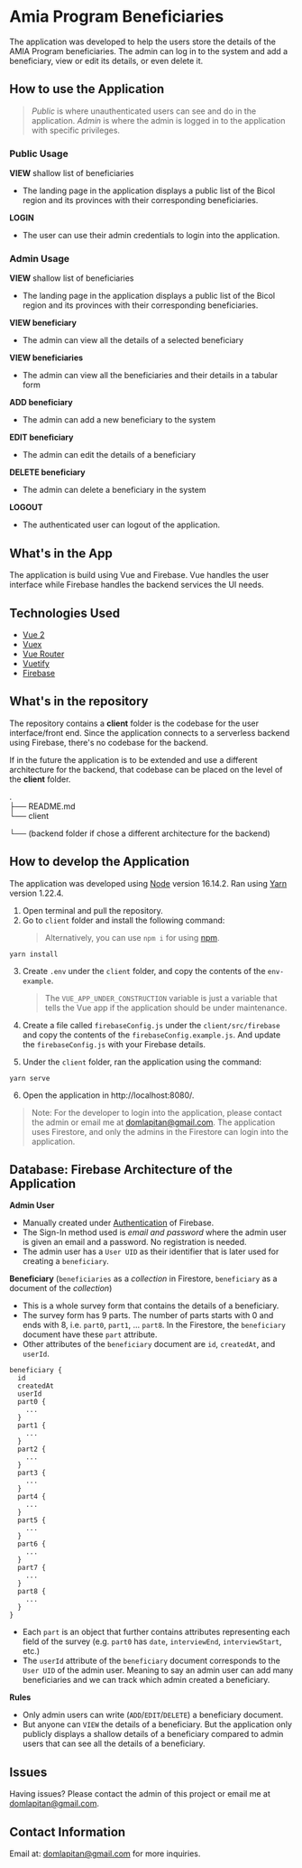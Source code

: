 # Amia Program Beneficiaries

The application was developed to help the users store the details of the AMIA Program beneficiaries. The admin can log in to the system and add a beneficiary, view or edit its details, or even delete it.

## How to use the Application

> _Public_ is where unauthenticated users can see and do in the application. _Admin_ is where the admin is logged in to the application with specific privileges.

### Public Usage

**VIEW** shallow list of beneficiaries

- The landing page in the application displays a public list of the Bicol region and its provinces with their corresponding beneficiaries.

**LOGIN**

- The user can use their admin credentials to login into the application.

### Admin Usage

**VIEW** shallow list of beneficiaries

- The landing page in the application displays a public list of the Bicol region and its provinces with their corresponding beneficiaries.

**VIEW beneficiary**

- The admin can view all the details of a selected beneficiary

**VIEW beneficiaries**

- The admin can view all the beneficiaries and their details in a tabular form

**ADD beneficiary**

- The admin can add a new beneficiary to the system

**EDIT beneficiary**

- The admin can edit the details of a beneficiary

**DELETE beneficiary**

- The admin can delete a beneficiary in the system

**LOGOUT**

- The authenticated user can logout of the application.

## What's in the App

The application is build using Vue and Firebase.
Vue handles the user interface while Firebase handles the backend services the UI needs.

## Technologies Used

- [Vue 2](https://vuejs.org/)
- [Vuex](https://vuex.vuejs.org/)
- [Vue Router](https://router.vuejs.org/)
- [Vuetify](https://vuetifyjs.com/en/)
- [Firebase](https://firebase.google.com/)

## What's in the repository

The repository contains a **client** folder is the codebase for the user interface/front end.
Since the application connects to a serverless backend using Firebase, there's no codebase for the backend.

If in the future the application is to be extended and use a different architecture for the backend, that codebase can be placed on the level of the **client** folder.

.\
├── README.md\
└── client

└── (backend folder if chose a different architecture for the backend)

## How to develop the Application

The application was developed using [Node](https://nodejs.org/en/) version 16.14.2. Ran using [Yarn](https://yarnpkg.com/) version 1.22.4.

1. Open terminal and pull the repository.
2. Go to `client` folder and install the following command:
   > Alternatively, you can use `npm i` for using [npm](https://www.npmjs.com/).

```
yarn install
```

3. Create `.env` under the `client` folder, and copy the contents of the `env-example`.

   > The `VUE_APP_UNDER_CONSTRUCTION` variable is just a variable that tells the Vue app if the application should be under maintenance.

4. Create a file called `firebaseConfig.js` under the `client/src/firebase` and copy the contents of the `firebaseConfig.example.js`. And update the `firebaseConfig.js` with your Firebase details.

5. Under the `client` folder, ran the application using the command:

```
yarn serve
```

6. Open the application in http://localhost:8080/.

> Note: For the developer to login into the application, please contact the admin or email me at domlapitan@gmail.com. The application uses Firestore, and only the admins in the Firestore can login into the application.

## Database: Firebase Architecture of the Application

**Admin User**

- Manually created under [Authentication](https://firebase.google.com/docs/auth) of Firebase.
- The Sign-In method used is _email and password_ where the admin user is given an email and a password. No registration is needed.
- The admin user has a `User UID` as their identifier that is later used for creating a `beneficiary`.

**Beneficiary** (`beneficiaries` as a _collection_ in Firestore, `beneficiary` as a document of the _collection_)

- This is a whole survey form that contains the details of a beneficiary.
- The survey form has 9 parts. The number of parts starts with 0 and ends with 8, i.e. `part0`, `part1`, ... `part8`. In the Firestore, the `beneficiary` document have these `part` attribute.
- Other attributes of the `beneficiary` document are `id`, `createdAt`, and `userId`.

```
beneficiary {
  id
  createdAt
  userId
  part0 {
    ...
  }
  part1 {
    ...
  }
  part2 {
    ...
  }
  part3 {
    ...
  }
  part4 {
    ...
  }
  part5 {
    ...
  }
  part6 {
    ...
  }
  part7 {
    ...
  }
  part8 {
    ...
  }
}
```

- Each `part` is an object that further contains attributes representing each field of the survey (e.g. `part0` has `date`, `interviewEnd`, `interviewStart`, etc.)
- The `userId` attribute of the `beneficiary` document corresponds to the `User UID` of the admin user. Meaning to say an admin user can add many beneficiaries and we can track which admin created a beneficiary.

**Rules**

- Only admin users can write (`ADD`/`EDIT`/`DELETE`) a beneficiary document.
- But anyone can `VIEW` the details of a beneficiary. But the application only publicly displays a shallow details of a beneficiary compared to admin users that can see all the details of a beneficiary.

## Issues

Having issues? Please contact the admin of this project or email me at domlapitan@gmail.com.

## Contact Information

Email at: domlapitan@gmail.com for more inquiries.
